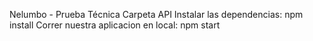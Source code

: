 
Nelumbo - Prueba Técnica
Carpeta API 
Instalar las dependencias:
npm install 
Correr nuestra aplicacion en local: 
npm start
